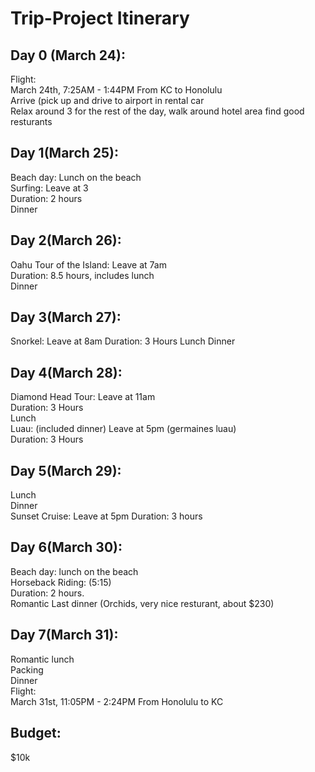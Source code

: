 # Trip-Project Itinerary 

## Day 0 (March 24):

Flight: </br>
March 24th, 7:25AM - 1:44PM From KC to Honolulu </br>
Arrive (pick up and drive to airport in rental car </br>
Relax around 3 for the rest of the day, walk around hotel area find good resturants

## Day 1(March 25):
Beach day: Lunch on the beach</br>
Surfing: Leave at 3 </br>
Duration: 2 hours</br>
Dinner</br>

## Day 2(March 26):
Oahu Tour of the Island: Leave at 7am </br>
Duration: 8.5 hours, includes lunch </br>
Dinner

## Day 3(March 27):
Snorkel: Leave at 8am
Duration: 3 Hours
Lunch
Dinner

## Day 4(March 28):
Diamond Head Tour: Leave at 11am </br>
Duration: 3 Hours</br>
Lunch</br>
Luau: (included dinner) Leave at 5pm (germaines luau) </br> 
Duration: 3 Hours

## Day 5(March 29): 

Lunch</br>
Dinner</br>
Sunset Cruise: Leave at 5pm
Duration: 3 hours

## Day 6(March 30): 

Beach day: lunch on the beach </br>
Horseback Riding:  (5:15) </br>
Duration: 2 hours. </br>
Romantic Last dinner (Orchids, very nice resturant, about $230)

## Day 7(March 31): 
Romantic lunch</br>
Packing</br>
Dinner</br>
Flight: </br>
March 31st, 11:05PM - 2:24PM From Honolulu to KC </br>

## Budget: 
$10k 
